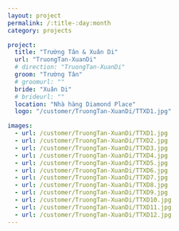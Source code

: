 ```yaml
---
layout: project
permalink: /:title-:day:month
category: projects

project:
  title: "Trường Tân & Xuân Di"
  url: "TruongTan-XuanDi"
  # direction: "TruongTan-XuanDi"
  groom: "Trường Tân"
  # groomurl: ""
  bride: "Xuân Di"
  # brideurl: ""
  location: "Nhà hàng Diamond Place"
  logo: "/customer/TruongTan-XuanDi/TTXD1.jpg"

images:
  - url: /customer/TruongTan-XuanDi/TTXD1.jpg
  - url: /customer/TruongTan-XuanDi/TTXD2.jpg
  - url: /customer/TruongTan-XuanDi/TTXD3.jpg
  - url: /customer/TruongTan-XuanDi/TTXD4.jpg
  - url: /customer/TruongTan-XuanDi/TTXD5.jpg
  - url: /customer/TruongTan-XuanDi/TTXD6.jpg
  - url: /customer/TruongTan-XuanDi/TTXD7.jpg
  - url: /customer/TruongTan-XuanDi/TTXD8.jpg
  - url: /customer/TruongTan-XuanDi/TTXD9.jpg
  - url: /customer/TruongTan-XuanDi/TTXD10.jpg
  - url: /customer/TruongTan-XuanDi/TTXD11.jpg
  - url: /customer/TruongTan-XuanDi/TTXD12.jpg
---
```

